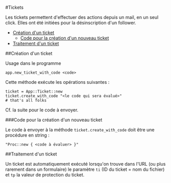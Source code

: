 #Tickets

Les tickets permettent d'effectuer des actions depuis un mail, en un seul click. Elles ont été initiées pour la désinscription d'un follower.

* [Création d'un ticket](#creation_dun_ticket)
  * [Code pour la création d'un nouveau ticket](#code_pour_creation_ticket)
* [Traitement d'un ticket](#traitement_dun_ticket)

<a name='creation_dun_ticket'></a>
##Création d'un ticket

Usage dans le programme

    app.new_ticket_with_code <code>

Cette méthode exécute les opérations suivantes&nbsp;:

    ticket = App::Ticket::new
    ticket.create_with_code "<le code qui sera évalué>"
    # that's all folks

Cf. la suite pour le code à envoyer.

<a name='code_pour_creation_ticket'></a>
###Code pour la création d'un nouveau ticket

Le code à envoyer à la méthode `ticket.create_with_code` doit être une procédure en string&nbsp;:

    "Proc::new { <code à évaluer> }"

<a name='traitement_dun_ticket'></a>
##Traitement d'un ticket

Un ticket est automatiquement exécuté lorsqu'on trouve dans l'URL (ou plus rarement dans un formulaire) le paramètre `ti` (ID du ticket = nom du fichier) et `tp` la valeur de protection du ticket.


